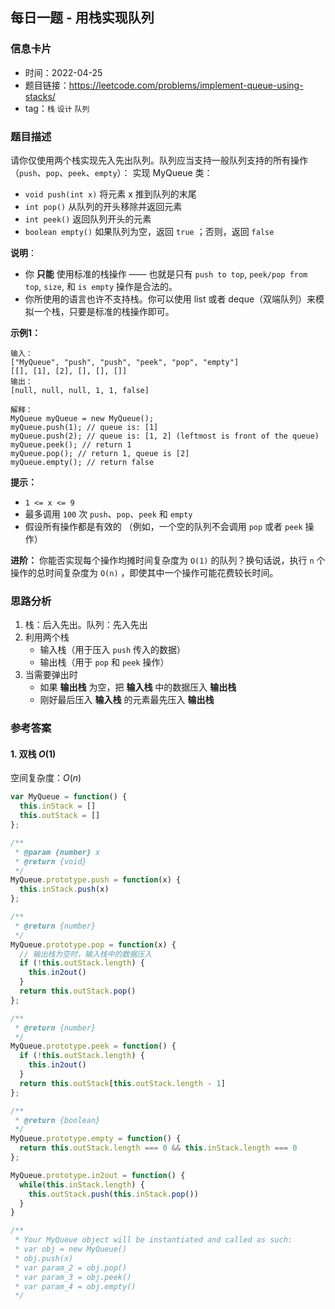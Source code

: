 ## 每日一题 - 用栈实现队列

### 信息卡片

- 时间：2022-04-25
- 题目链接：https://leetcode.com/problems/implement-queue-using-stacks/
- tag：`栈` `设计` `队列`

### 题目描述

请你仅使用两个栈实现先入先出队列。队列应当支持一般队列支持的所有操作（`push`、`pop`、`peek`、`empty`）：
实现 MyQueue 类：

  - `void push(int x)` 将元素 x 推到队列的末尾
  - `int pop()` 从队列的开头移除并返回元素
  - `int peek()` 返回队列开头的元素
  - `boolean empty()` 如果队列为空，返回 `true` ；否则，返回 `false`

**说明**：

  - 你 __只能__ 使用标准的栈操作 —— 也就是只有 `push to top`, `peek/pop from top`, `size`, 和 `is empty` 操作是合法的。
  - 你所使用的语言也许不支持栈。你可以使用 list 或者 deque（双端队列）来模拟一个栈，只要是标准的栈操作即可。

**示例1：**

```
输入：
["MyQueue", "push", "push", "peek", "pop", "empty"]
[[], [1], [2], [], [], []]
输出：
[null, null, null, 1, 1, false]

解释：
MyQueue myQueue = new MyQueue();
myQueue.push(1); // queue is: [1]
myQueue.push(2); // queue is: [1, 2] (leftmost is front of the queue)
myQueue.peek(); // return 1
myQueue.pop(); // return 1, queue is [2]
myQueue.empty(); // return false
```

**提示：**

- `1 <= x <= 9`
- 最多调用 `100` 次 `push`、`pop`、`peek` 和 `empty`
- 假设所有操作都是有效的 （例如，一个空的队列不会调用 `pop` 或者 `peek` 操作）

**进阶：** 你能否实现每个操作均摊时间复杂度为 `O(1)` 的队列？换句话说，执行 `n` 个操作的总时间复杂度为 `O(n)` ，即使其中一个操作可能花费较长时间。

### 思路分析

1. 栈：后入先出。队列：先入先出
2. 利用两个栈
    - 输入栈（用于压入 `push` 传入的数据）
    - 输出栈（用于 `pop` 和 `peek` 操作）
3. 当需要弹出时
    - 如果 __输出栈__ 为空，把 __输入栈__ 中的数据压入 __输出栈__
    - 刚好最后压入 __输入栈__ 的元素最先压入 __输出栈__


### 参考答案

#### 1. 双栈 $O(1)$

空间复杂度：$O(n)$

```javascript {.line-numbers}
var MyQueue = function() {
  this.inStack = []
  this.outStack = []
};

/** 
 * @param {number} x
 * @return {void}
 */
MyQueue.prototype.push = function(x) {
  this.inStack.push(x)
};

/**
 * @return {number}
 */
MyQueue.prototype.pop = function(x) {
  // 输出栈为空时，输入栈中的数据压入
  if (!this.outStack.length) {
    this.in2out()
  }
  return this.outStack.pop()
};

/**
 * @return {number}
 */
MyQueue.prototype.peek = function() {
  if (!this.outStack.length) {
    this.in2out()
  }
  return this.outStack[this.outStack.length - 1]
};

/**
 * @return {boolean}
 */
MyQueue.prototype.empty = function() {
  return this.outStack.length === 0 && this.inStack.length === 0
};

MyQueue.prototype.in2out = function() {
  while(this.inStack.length) {
    this.outStack.push(this.inStack.pop())
  }
}

/**
 * Your MyQueue object will be instantiated and called as such:
 * var obj = new MyQueue()
 * obj.push(x)
 * var param_2 = obj.pop()
 * var param_3 = obj.peek()
 * var param_4 = obj.empty()
 */
```